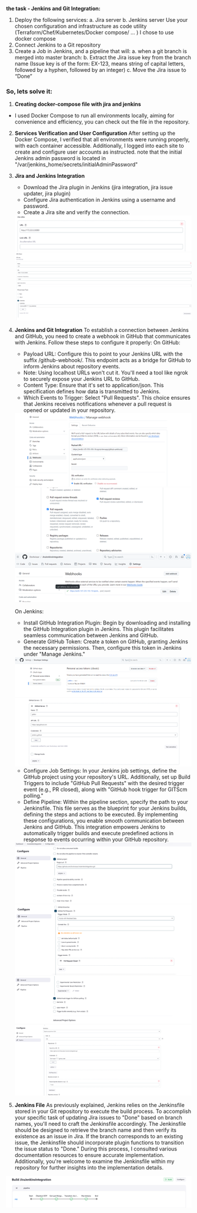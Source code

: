 **the task - Jenkins and Git Integration:** 
1. Deploy the following services:
   a. Jira server
   b. Jenkins server
Use your chosen configuration and infrastructure as code utility (Terraform/Chef/Kubernetes/Docker compose/ ... ) I chose to use docker compose
2. Connect Jenkins to a Git repository
3. Create a Job in Jenkins, and a pipeline that will:
   a. when a git branch is merged into master branch:
   b. Extract the Jira issue key from the branch name (Issue key is of the form: EX-123, means string of capital letters, followed by a
   hyphen, followed by an integer)
   c. Move the Jira issue to “Done”

### So, lets solve it: 

1. **Creating docker-compose file with jira and jenkins**
- I used Docker Compose to run all environments locally, aiming for convenience and efficiency, you can check out the file in the repository. 

2. **Services Verification and User Configuration**
   After setting up the Docker Compose, I verified that all environments were running properly, with each container accessible. Additionally, I logged into each site to create and configure user accounts as instructed.
   note that the  initial Jenkins admin password is located in "/var/jenkins_home/secrets/initialAdminPassword" 

3. **Jira and Jenkins Integration**
   - Download the Jira plugin in Jenkins (jira integration, jira issue  updater, jira plugin)
   - Configure Jira authentication in Jenkins using a username and password.
   - Create a Jira site and verify the connection.

   <img src="https://github.com/DorAvissar/JiraJenkinsIntegration/blob/main/assets/jirasite.png?raw=true">

   <img src="https://github.com/DorAvissar/JiraJenkinsIntegration/blob/main/assets/jirasite3.png?raw=true">

4. **Jenkins and Git Integration**
   To establish a connection between Jenkins and GitHub, you need to create a webhook in GitHub that communicates with Jenkins. Follow these steps to configure it properly:
   On GitHub:
   - Payload URL: Configure this to point to your Jenkins URL with the suffix /github-webhook/. This endpoint acts as a bridge for GitHub to inform Jenkins about repository events.
   - Note: Using localhost URLs won't cut it. You'll need a tool like ngrok to securely expose your Jenkins URL to GitHub.
   - Content Type: Ensure that it's set to application/json. This specification defines how data is transmitted to Jenkins.
   - Which Events to Trigger: Select "Pull Requests". This choice ensures that Jenkins receives notifications whenever a pull request is opened or updated in your repository.

   <img src="https://github.com/DorAvissar/JiraJenkinsIntegration/blob/main/assets/githubwebhook1.png?raw=true">

   <img src="https://github.com/DorAvissar/JiraJenkinsIntegration/blob/main/assets/githubwebhook2.png?raw=true">

   <img src="https://github.com/DorAvissar/JiraJenkinsIntegration/blob/main/assets/githubwebhook.png?raw=true">

   
   On Jenkins:
   - Install GitHub Integration Plugin: Begin by downloading and installing the GitHub Integration plugin in Jenkins. This plugin facilitates seamless communication between Jenkins and GitHub.
   - Generate GitHub Token: Create a token on GitHub, granting Jenkins the necessary permissions. Then, configure this token in Jenkins under "Manage Jenkins."
   <img src="https://github.com/DorAvissar/JiraJenkinsIntegration/blob/main/assets/gittoken.png?raw=true">

   <img src="https://github.com/DorAvissar/JiraJenkinsIntegration/blob/main/assets/gittoken2.png?raw=true">

   - Configure Job Settings: In your Jenkins job settings, define the GitHub project using your repository's URL. Additionally, set up Build Triggers to include "GitHub Pull Requests" with the desired trigger event (e.g., PR closed), along with "GitHub hook trigger for GITScm polling."
   - Define Pipeline: Within the pipeline section, specify the path to your Jenkinsfile. This file serves as the blueprint for your Jenkins builds, defining the steps and actions to be executed.
By implementing these configurations, you enable smooth communication between Jenkins and GitHub. This integration empowers Jenkins to automatically trigger builds and execute predefined actions in response to events occurring within your GitHub repository.

   <img src="https://github.com/DorAvissar/JiraJenkinsIntegration/blob/main/assets/jenkinsconfig1.png?raw=true">

   <img src="https://github.com/DorAvissar/JiraJenkinsIntegration/blob/main/assets/jenkinsconfig2.png?raw=true">

   <img src="https://github.com/DorAvissar/JiraJenkinsIntegration/blob/main/assets/jenkinsconfig3.png?raw=true">

   <img src="https://github.com/DorAvissar/JiraJenkinsIntegration/blob/main/assets/jenkinsconfig4.png?raw=true">


5. **Jenkins File**
   As previously explained, Jenkins relies on the Jenkinsfile stored in your Git repository to execute the build process. To accomplish your specific task of updating Jira issues to "Done" based on branch names, you'll need to craft the Jenkinsfile accordingly.
   The Jenkinsfile should be designed to retrieve the branch name and then verify its existence as an issue in Jira. If the branch corresponds to an existing issue, the Jenkinsfile should incorporate plugin functions to transition the issue status to "Done."
   During this process, I consulted various documentation resources to ensure accurate implementation. Additionally, you're welcome to examine the Jenkinsfile within my repository for further insights into the implementation details.

 <img src="https://github.com/DorAvissar/JiraJenkinsIntegration/blob/main/assets/finalstep.png?raw=true">





